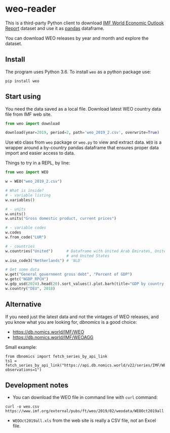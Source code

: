 # weo-reader

This is a third-party Python client to download [IMF World Economic Outlook Report][weo] dataset and use it as [pandas](https://pandas.pydata.org/) dataframe. 

You can download WEO releases by year and month and explore the dataset.

[weo]: https://www.imf.org/en/Publications/WEO

## Install

The program uses Python 3.6. To install `weo` as a python package use:

`pip install weo`
   
## Start using   
   
You need the data saved as a local file.  Download latest WEO country data file from IMF web site.

```python 
from weo import download

download(year=2019, period=2, path='weo_2019_2.csv', overwrite=True)
```

Use `WEO` class from `weo` package or `weo.py` to view and extract data. `WEO` is a wrapper around a by-country pandas dataframe that ensures proper data import and easier access to data.

Things to try in a REPL, by line:

```python
from weo import WEO

w = WEO("weo_2019_2.csv")

# What is inside?
# - variable listing
w.variables()

# - units
w.units()
w.units("Gross domestic product, current prices")

# - variable codes
w.codes
w.from_code("LUR")

# - countries
w.countries("United")      # Dataframe with United Arab Emirates, United Kingdom
                           # and United States
w.iso_code3("Netherlands") # 'NLD'

# Get some data
w.get("General government gross debt", "Percent of GDP")
w.getc("NGDP_RPCH")
w.gdp_usd(2024).head(20).sort_values().plot.barh(title="GDP by country, USD bln (2024)")
w.country("DEU", 2018)
```

## Alternative

If you need just the latest data and not the vintages of WEO releases, and you know 
what you are looking for, *dbnomics* is a good choice: 
- <https://db.nomics.world/IMF/WEO>
- <https://db.nomics.world/IMF/WEOAGG>

Small example:

```
from dbnomics import fetch_series_by_api_link
ts1 = fetch_series_by_api_link("https://api.db.nomics.world/v22/series/IMF/WEO/DEU.NGDPRPC?observations=1")
```
## Development notes

- You can download the WEO file in command line with `curl` command:
```
curl -o weo.csv https://www.imf.org/external/pubs/ft/weo/2019/02/weodata/WEOOct2019all.xls
```
- `WEOOct2019all.xls` from the web site is really a CSV file, not an Excel file.





